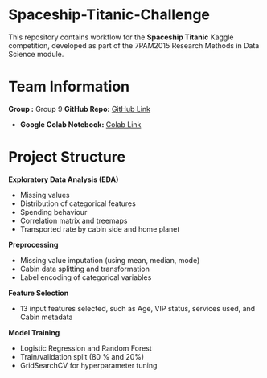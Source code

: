 # Spaceship-Titanic-Challenge

This repository contains workflow for the **Spaceship Titanic** Kaggle competition, developed as part of the 7PAM2015 Research Methods in Data Science module.

# Team Information

**Group :** Group 9
**GitHub Repo:** [GitHub Link](https://github.com/KaggleChallenge-Group9/Spaceship-Titanic-Challenge)  
- **Google Colab Notebook:** [Colab Link](https://colab.research.google.com/drive/1hz_5xvlN9PqSKk90i8JNYxFYfH7eqqBH)

# Project Structure

**Exploratory Data Analysis (EDA)**
- Missing values
- Distribution of categorical features
- Spending behaviour 
- Correlation matrix and treemaps
- Transported rate by cabin side and home planet

**Preprocessing**
- Missing value imputation (using mean, median, mode)
- Cabin data splitting and transformation
- Label encoding of categorical variables

**Feature Selection**
- 13 input features selected, such as Age, VIP status, services used, and Cabin metadata

**Model Training**
- Logistic Regression and Random Forest
- Train/validation split (80 % and 20%)
- GridSearchCV for hyperparameter tuning  

